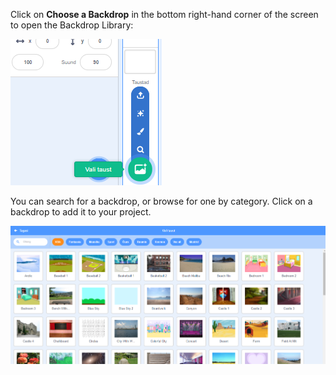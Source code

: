 Click on **Choose a Backdrop** in the bottom right-hand corner of the screen to open the Backdrop Library:

![kuvatõmmis](images/stage-choose.png)

You can search for a backdrop, or browse for one by category. Click on a backdrop to add it to your project.

![The Backdrop Library.](images/backdrop.png)